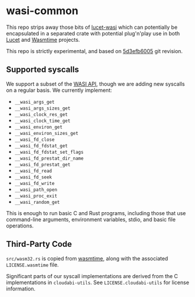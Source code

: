 # wasi-common

This repo strips away those bits of [lucet-wasi](https://github.com/fastly/lucet/tree/5d3efb6005391a7c71d585732a5507b00db6bb1e/lucet-wasi)
which can potentially be encapsulated in a separated crate with potential plug'n'play use in both
[Lucet](https://github.com/fastly/lucet)
and [Wasmtime](https://github.com/CraneStation/wasmtime) projects.

This repo is strictly experimental, and based on [5d3efb6005](https://github.com/fastly/lucet/commit/5d3efb6005391a7c71d585732a5507b00db6bb1e) git revision.

## Supported syscalls

We support a subset of the [WASI
API](https://github.com/CraneStation/wasmtime/blob/master/docs/WASI-api.md), though we are adding
new syscalls on a regular basis. We currently implement:

- `__wasi_args_get`
- `__wasi_args_sizes_get`
- `__wasi_clock_res_get`
- `__wasi_clock_time_get`
- `__wasi_environ_get`
- `__wasi_environ_sizes_get`
- `__wasi_fd_close`
- `__wasi_fd_fdstat_get`
- `__wasi_fd_fdstat_set_flags`
- `__wasi_fd_prestat_dir_name`
- `__wasi_fd_prestat_get`
- `__wasi_fd_read`
- `__wasi_fd_seek`
- `__wasi_fd_write`
- `__wasi_path_open`
- `__wasi_proc_exit`
- `__wasi_random_get`

This is enough to run basic C and Rust programs, including those that use command-line arguments,
environment variables, stdio, and basic file operations.

## Third-Party Code

`src/wasm32.rs` is copied from
[wasmtime](https://github.com/CraneStation/wasmtime/blob/master/wasmtime-wasi/src/wasm32.rs), along
with the associated `LICENSE.wasmtime` file.

Significant parts of our syscall implementations are derived from the C implementations in
`cloudabi-utils`. See `LICENSE.cloudabi-utils` for license information.
